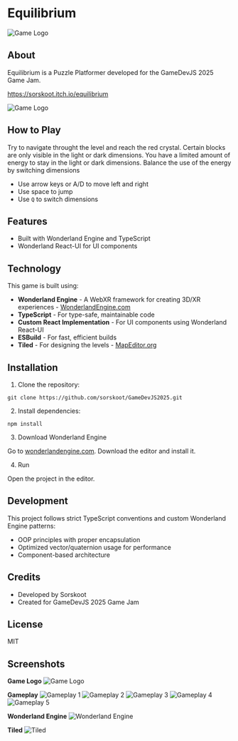 # Equilibrium

![Game Logo](docs/screenshots/logo.png)

## About

Equilibrium is a Puzzle Platformer developed for the GameDevJS 2025 Game Jam.

<https://sorskoot.itch.io/equilibrium>

![Game Logo](docs/screenshots/screenshot2.png)

## How to Play

Try to navigate throught the level and reach the red crystal. Certain blocks are only visible in the light or dark dimensions. You have a limited amount of energy to stay in the light or dark dimensions. Balance the use of the energy by switching dimensions

- Use arrow keys or A/D to move left and right
- Use space to jump
- Use `Q` to switch dimensions

## Features

- Built with Wonderland Engine and TypeScript
- Wonderland React-UI for UI components

## Technology

This game is built using:

- **Wonderland Engine** - A WebXR framework for creating 3D/XR experiences - [WonderlandEngine.com](https://wonderlandengine.com/)
- **TypeScript** - For type-safe, maintainable code
- **Custom React Implementation** - For UI components using Wonderland React-UI
- **ESBuild** - For fast, efficient builds
- **Tiled** - For designing the levels - [MapEditor.org](https://www.mapeditor.org/)

## Installation

1. Clone the repository:

```npm
git clone https://github.com/sorskoot/GameDevJS2025.git
```

2. Install dependencies:

```npm
npm install
```

3. Download Wonderland Engine

Go to [wonderlandengine.com](https://wonderlandengine.com/). Download the editor and install it.

4. Run

Open the project in the editor.

## Development

This project follows strict TypeScript conventions and custom Wonderland Engine patterns:

- OOP principles with proper encapsulation
- Optimized vector/quaternion usage for performance
- Component-based architecture

## Credits

- Developed by Sorskoot
- Created for GameDevJS 2025 Game Jam

## License

MIT

## Screenshots

**Game Logo**
![Game Logo](docs/screenshots/screenshot1.png)

**Gameplay**
![Gameplay 1](docs/screenshots/screenshot2.png)
![Gameplay 2](docs/screenshots/screenshot3.png)
![Gameplay 3](docs/screenshots/screenshot4.png)
![Gameplay 4](docs/screenshots/screenshot5.png)
![Gameplay 5](docs/screenshots/screenshot6.png)

**Wonderland Engine**
![Wonderland Engine](docs/screenshots/screenshot7-WonderlandEngine.png)

**Tiled**
![Tiled](docs/screenshots/screenshot8-Tiled.png)
